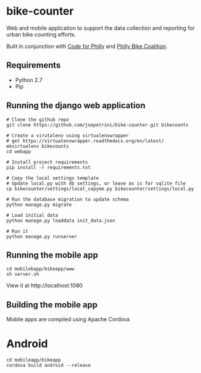 bike-counter
============

Web and mobile application to support the data collection and reporting for urban bike counting efforts.  

Built in conjunction with [Code for Philly](http://codeforphilly.org/projects/Philly_Bike_Coalition_Survey_App) and [Philly Bike Coalition](http://www.bicyclecoalition.org/).

## Requirements
* Python 2.7
* Pip


## Running the django web application

    # Clone the github repo
    git clone https://github.com/joepetrini/bike-counter.git bikecounts

    # Create a virutalenv using virtualenvwrapper
    # get https://virtualenvwrapper.readthedocs.org/en/latest/
    mkvirtualenv bikecounts
    cd webapp

    # Install project requirements
    pip install -r requirements.txt

    # Copy the local settings template
    # Update local.py with db settings, or leave as is for sqlite file
    cp bikecounter/settings/local_copyme.py bikecounter/settings/local.py

    # Run the database migration to update schema
    python manage.py migrate

    # Load initial data
    python manage.py loaddata init_data.json

    # Run it
    python manage.py runserver


## Running the mobile app

    cd mobilebapp/bikeapp/www
    sh server.sh

View it at http://localhost:1080


## Building the mobile app
Mobile apps are compiled using Apache Cordova

# Android

    cd mobileapp/bikeapp
    cordova build android --release
